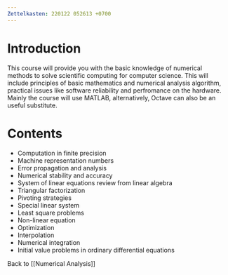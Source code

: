 ```yaml
---
Zettelkasten: 220122 052613 +0700
---
```

# Introduction
This course will provide you with the basic knowledge of numerical methods to solve scientific computing for computer science. This will include principles of basic mathematics and numerical analysis algorithm, practical issues like software reliability and perfromance on the hardware. Mainly the course will use MATLAB, alternatively, Octave can also be an useful substitute.

# Contents
* Computation in finite precision
* Machine representation numbers
* Error propagation and analysis
* Numerical stability and accuracy
* System of linear equations review from linear algebra
* Triangular factorization
* Pivoting strategies
* Special linear system
* Least square problems
* Non-linear equation
* Optimization
* Interpolation
* Numerical integration
* Initial value problems in ordinary differential equations

Back to [[Numerical Analysis]]


